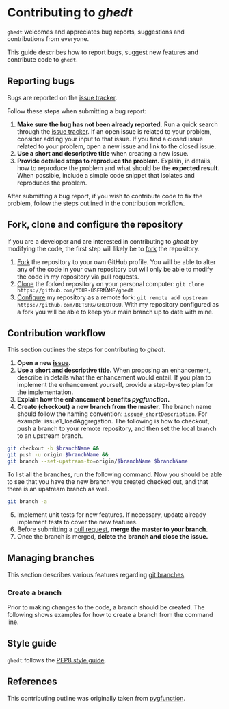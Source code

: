 # Contributing to _ghedt_

`ghedt` welcomes and appreciates bug reports, suggestions and contributions from
everyone.

This guide describes how to report bugs, suggest new features and contribute
code to `ghedt`.

## Reporting bugs

Bugs are reported on the [issue tracker][issue_tracker].

Follow these steps when submitting a bug report:

1. **Make sure the bug has not been already reported.** Run a quick search
   through the [issue tracker][issue_tracker].
   If an open issue is related to your problem, consider adding your input to that
   issue. If you find a closed issue related to your problem, open a new issue
   and link to the closed issue.
2. **Use a short and descriptive title** when creating a new issue.
3. **Provide detailed steps to reproduce the problem.** Explain, in details,
   how to reproduce the problem and what should be the **expected result.** When
   possible, include a simple code snippet that isolates and reproduces the
   problem.

After submitting a bug report, if you wish to contribute code to fix the
problem, follow the steps outlined in the contribution workflow.

## Fork, clone and configure the repository

If you are a developer and are interested in contributing to _ghedt_ by
modifying the code, the first step will likely be to [fork][fork] the
repository.

1. [Fork][fork] the repository to your own GitHub profile. You will be able to
   alter any of the code in your own repository but will only be able to modify
   the code in my repository via pull requests.
2. [Clone][clone] the forked repository on your personal computer: `git clone https://github.com/YOUR-USERNAME/ghedt`
3. [Configure][configure] my repository as a remote fork: `git remote add upstream https://github.com/BETSRG/GHEDTOSU`.
   With my repository configured as a fork you will be able to keep your main
   branch up to date with mine.

## Contribution workflow

This section outlines the steps for contributing to _ghedt_.

1. **Open a new [issue][issue_tracker].**
2. **Use a short and descriptive title.** When proposing an enhancement,
   describe in details what the enhancement would entail. If you plan to implement
   the enhancement yourself, provide a step-by-step plan for the implementation.
3. **Explain how the enhancement benefits _pygfunction_.**
4. **Create (checkout) a new branch from the master.** The branch name should
   follow the naming convention: `issue#_shortDescription`. For example:
   issue1_loadAggregation. The following is how to checkout, push a branch to your
   remote repository, and then set the local branch to an upstream branch.

```bash
git checkout -b $branchName &&
git push -u origin $branchName &&
git branch --set-upstream-to=origin/$branchName $branchName
```

To list all the branches, run the following command. Now you should be able to
see that you have the new branch you created checked out, and that there is an
upstream branch as well.

```bash
git branch -a
```

5. Implement unit tests for new features. If necessary, update already
   implement tests to cover the new features.
6. Before submitting a [pull request][pull_request], **merge the master to your
   branch.**
7. Once the branch is merged, **delete the branch and close the issue.**

## Managing branches

This section describes various features regarding [git branches][git_branches].

### Create a branch

Prior to making changes to the code, a branch should be created. The following
shows examples for how to create a branch from the command line.

## Style guide

`ghedt` follows the [PEP8 style guide][pep].

## References

This contributing outline was originally taken from [pygfunction](https://github.com/MassimoCimmino/pygfunction/blob/master/CONTRIBUTING.md).

[clone]: https://docs.github.com/en/get-started/quickstart/fork-a-repo#cloning-your-forked-repository
[configure]: https://docs.github.com/en/pull-requests/collaborating-with-pull-requests/working-with-forks/configuring-a-remote-for-a-fork
[fork]: https://docs.github.com/en/get-started/quickstart/fork-a-repo
[git_branches]: https://git-scm.com/book/en/v2/Git-Branching-Branches-in-a-Nutshell
[issue_tracker]: https://github.com/BETSRG/GHEDTOSU/issues
[numpydoc]: https://github.com/numpy/numpy/blob/master/doc/example.py
[pep]: https://www.python.org/dev/peps/pep-0008
[pull_request]: https://github.com/BETSRG/GHEDTOSU/pulls
[sphinx]: https://sphinxcontrib-napoleon.readthedocs.io/en/latest/example_numpy.html
